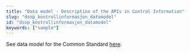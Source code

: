 ```yaml
---
title: "Data model - Description of the APIs in Control Information"
slug: "dsop_kontrollinformasjon_datamodel"
id: "dsop_kontrollinformasjon_datamodel"
keywords: ["sample"]
---
```


See data model for the Common Standard
[here](https://dokumentasjon.dsop.no/dsop_kontroll_datamodel.html).